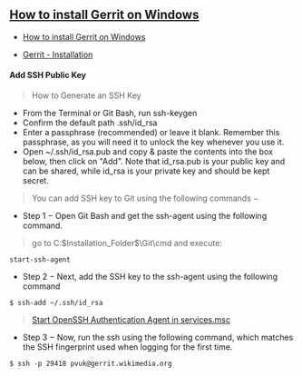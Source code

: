 ## [How to install Gerrit on Windows](https://github.com/Sl0v3C/Install_Gerrit_4Windows_Guide)

* [How to install Gerrit on Windows](https://github.com/Sl0v3C/Install_Gerrit_4Windows_Guide)

* [Gerrit - Installation](https://www.tutorialspoint.com/gerrit/gerrit_add_ssh_key_to_gerrit_account.htm)

#### Add SSH Public Key
> How to Generate an SSH Key
 
* From the Terminal or Git Bash, run ssh-keygen
* Confirm the default path .ssh/id_rsa
* Enter a passphrase (recommended) or leave it blank.
Remember this passphrase, as you will need it to unlock the
key whenever you use it.
* Open ~/.ssh/id_rsa.pub and copy & paste the contents into
the box below, then click on "Add".
Note that id_rsa.pub is your public key and can be shared,
while id_rsa is your private key and should be kept secret.

> You can add SSH key to Git using the following commands −

* Step 1 − Open Git Bash and get the ssh-agent using the following command.

>go to C:\$Installation_Folder$\Git\cmd and execute:

`start-ssh-agent`

<!-- [`eval $(ssh-agent)`](https://stackoverflow.com/a/21909432/1624035) -->

* Step 2 − Next, add the SSH key to the ssh-agent using the following command

`$ ssh-add ~/.ssh/id_rsa`

>[Start OpenSSH Authentication Agent in services.msc](https://i.stack.imgur.com/KwDuu.png)

* Step 3 − Now, run the ssh using the following command, which matches the SSH fingerprint used when logging for the first time.

`$ ssh -p 29418 pvuk@gerrit.wikimedia.org`